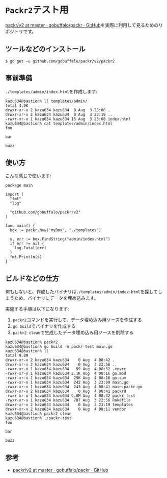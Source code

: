 # `Packr2`テスト用
[packr/v2 at master · gobuffalo/packr · GitHub](https://github.com/gobuffalo/packr/tree/master/v2)を実際に利用して見るためのリポジトリです。

## ツールなどのインストール
```
$ go get -u github.com/gobuffalo/packr/v2/packr2
```

## 事前準備
`./templates/admin/index.html`を作成します:

```
kazu634@bastion% ll templates/admin/
total 4.0K
drwxr-xr-x 2 kazu634 kazu634  0 Aug  3 23:08 .
drwxr-xr-x 2 kazu634 kazu634  0 Aug  3 23:19 ..
-rwxr-xr-x 1 kazu634 kazu634 15 Aug  3 23:08 index.html
kazu634@bastion% cat templates/admin/index.html
foo

bar

buzz
```

## 使い方
こんな感じで使います:

```
package main

import (
  "fmt"
  "log"

  "github.com/gobuffalo/packr/v2"
)

func main() {
  box := packr.New("myBox", "./templates")

  s, err := box.FindString("admin/index.html")
  if err != nil {
    log.Fatal(err)
  }
  fmt.Println(s)
}
```

## ビルドなどの仕方
何もしないと、作成したバイナリは`./templates/admin/index.html`を探してしまうため、バイナリにデータを埋め込みます。

実施する手順は以下になります:

1. `packr2`コマンドを実行して、データ埋め込み用ソースを作成する
2. `go build`でバイナリを作成する
3. `packr2 clean`で生成したデータ埋め込み用ソースを削除する

```
kazu634@bastion% packr2
kazu634@bastion% go build -o packr-test main.go
kazu634@bastion% ll
total 9.8M
drwxr-xr-x 2 kazu634 kazu634    0 Aug  4 08:42 .
drwxr-xr-x 2 kazu634 kazu634    0 Aug  3 22:56 ..
-rwxr-xr-x 1 kazu634 kazu634   59 Aug  4 08:32 .envrc
-rwxr-xr-x 1 kazu634 kazu634 2.1K Aug  4 08:16 go.mod
-rwxr-xr-x 1 kazu634 kazu634  29K Aug  4 08:16 go.sum
-rwxr-xr-x 1 kazu634 kazu634  242 Aug  3 23:09 main.go
-rwxr-xr-x 1 kazu634 kazu634  243 Aug  4 08:41 main-packr.go
drwxr-xr-x 2 kazu634 kazu634    0 Aug  4 08:41 packrd
-rwxr-xr-x 1 kazu634 kazu634 9.8M Aug  4 08:42 packr-test
-rwxr-xr-x 1 kazu634 kazu634  707 Aug  3 22:56 Rakefile
drwxr-xr-x 2 kazu634 kazu634    0 Aug  3 23:19 templates
drwxr-xr-x 2 kazu634 kazu634    0 Aug  4 08:11 vendor
kazu634@bastion% packr2 clean
kazu634@bastion% ./packr-test
foo

bar

buzz

```

## 参考
- [packr/v2 at master · gobuffalo/packr · GitHub](https://github.com/gobuffalo/packr/tree/master/v2)

